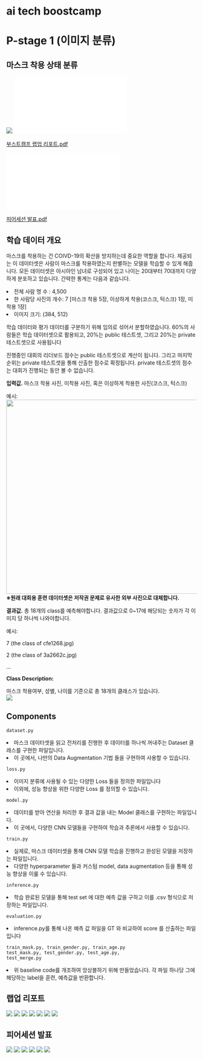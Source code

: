 # ai tech boostcamp
# P-stage 1 (이미지 분류)
## 마스크 착용 상태 분류
<img src='K-20210422-845440.png'>  

<object data="부스트캠프 랩업 리포트.pdf" type="application/pdf" width="700px" height="700px">
    <embed src="부스트캠프 랩업 리포트.pdf">
        <p><a href="부스트캠프 랩업 리포트.pdf">부스트캠프 랩업 리포트.pdf</a></p>
    </embed>
</object>

<object data="피어세션 발표.pdf" type="application/pdf" width="700px" height="700px">
    <embed src="피어세션 발표.pdf">
        <p><a href="피어세션 발표.pdf">피어세션 발표.pdf</a></p>
    </embed>
</object>

## 학습 데이터 개요
마스크를 착용하는 건 COIVD-19의 확산을 방지하는데 중요한 역할을 합니다. 제공되는 이 데이터셋은 사람이 마스크를 착용하였는지 판별하는 모델을 학습할 수 있게 해줍니다. 모든 데이터셋은 아시아인 남녀로 구성되어 있고 나이는 20대부터 70대까지 다양하게 분포하고 있습니다. 간략한 통계는 다음과 같습니다.

<li>전체 사람 명 수 : 4,500</li>

<li>한 사람당 사진의 개수: 7 [마스크 착용 5장, 이상하게 착용(코스크, 턱스크) 1장, 미착용 1장]</li>

<li>이미지 크기: (384, 512)</li>

학습 데이터와 평가 데이터를 구분하기 위해 임의로 섞어서 분할하였습니다. 60%의 사람들은 학습 데이터셋으로 활용되고, 20%는 public 테스트셋, 그리고 20%는 private 테스트셋으로 사용됩니다

진행중인 대회의 리더보드 점수는 public 테스트셋으로 계산이 됩니다. 그리고 마지막 순위는 private 테스트셋을 통해 산출한 점수로 확정됩니다. private 테스트셋의 점수는 대회가 진행되는 동안 볼 수 없습니다.

<b>입력값.</b> 마스크 착용 사진, 미착용 사진, 혹은 이상하게 착용한 사진(코스크, 턱스크)

예시:  
<img src='face-mask.jpg' height='512px' weight='384px'>  
<b>※원래 대회용 훈련 데이터셋은 저작권 문제로 유사한 외부 사진으로 대체합니다.</b>

<b>결과값.</b> 총 18개의 class를 예측해야합니다. 결과값으로 0~17에 해당되는 숫자가 각 이미지 당 하나씩 나와야합니다.

예시:

7 (the class of cfe1268.jpg)

2 (the class of 3a2662c.jpg)

…

<b>Class Description:</b>

마스크 착용여부, 성별, 나이를 기준으로 총 18개의 클래스가 있습니다.  
<img src='classes.png'>  

## Components

<code>dataset.py</code>

<li>마스크 데이터셋을 읽고 전처리를 진행한 후 데이터를 하나씩 꺼내주는 Dataset 클래스를 구현한 파일입니다.</li>

<li>이 곳에서, 나만의 Data Augmentation 기법 들을 구현하여 사용할 수 있습니다.</li>

<code>loss.py</code>

<li>이미지 분류에 사용될 수 있는 다양한 Loss 들을 정의한 파일입니다</li>

<li>이외에, 성능 향상을 위한 다양한 Loss 를 정의할 수 있습니다.</li>

<code>model.py</code>

<li>데이터를 받아 연산을 처리한 후 결과 값을 내는 Model 클래스를 구현하는 파일입니다.</li>

<li>이 곳에서, 다양한 CNN 모델들을 구현하여 학습과 추론에서 사용할 수 있습니다.</li>

<code>train.py</code>

<li>실제로, 마스크 데이터셋을 통해 CNN 모델 학습을 진행하고 완성된 모델을 저장하는 파일입니다.</li>

<li>다양한 hyperparameter 들과 커스텀 model, data augmentation 등을 통해 성능 향상을 이룰 수 있습니다.</li>

<code>inference.py</code>

<li>학습 완료된 모델을 통해 test set 에 대한 예측 값을 구하고 이를 .csv 형식으로 저장하는 파일입니다.</li>

<code>evaluation.py</code>

<li>inference.py를 통해 나온 예측 값 파일을 GT 와 비교하여 score 를 산출하는 파일입니다</li>

<code>train_mask.py, train_gender.py, train_age.py </code>  
<code>test_mask.py, test_gender.py, test_age.py, test_merge.py</code>
<li>위 baseline code를 개조하여 앙상블하기 위해 만들었습니다. 각 파일 하나당 그에 해당하는 label을 훈련, 예측값을 반환합니다.</li>

## 랩업 리포트
<img src='부스트캠프 랩업 리포트/부스트캠프 랩업 리포트_Page_1.png'>  
<img src='부스트캠프 랩업 리포트/부스트캠프 랩업 리포트_Page_2.png'>  
<img src='부스트캠프 랩업 리포트/부스트캠프 랩업 리포트_Page_3.png'>  
<img src='부스트캠프 랩업 리포트/부스트캠프 랩업 리포트_Page_4.png'>  
<img src='부스트캠프 랩업 리포트/부스트캠프 랩업 리포트_Page_5.png'>  
<img src='부스트캠프 랩업 리포트/부스트캠프 랩업 리포트_Page_6.png'>  
<img src='부스트캠프 랩업 리포트/부스트캠프 랩업 리포트_Page_7.png'>  

## 피어세션 발표
<img src='피어세션 발표/피어세션 발표_Page_1.png'>  
<img src='피어세션 발표/피어세션 발표_Page_2.png'>  
<img src='피어세션 발표/피어세션 발표_Page_3.png'>  
<img src='피어세션 발표/피어세션 발표_Page_4.png'>  
<img src='피어세션 발표/피어세션 발표_Page_5.png'>  
<img src='피어세션 발표/피어세션 발표_Page_6.png'>  